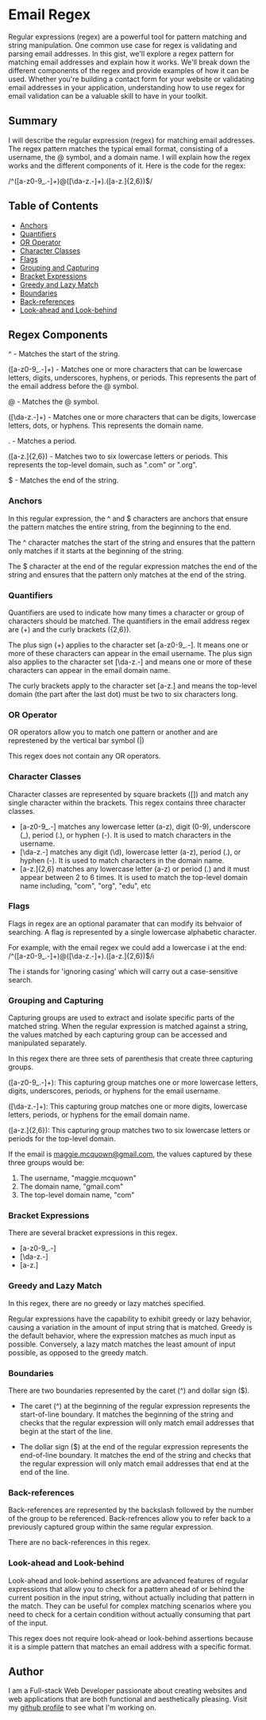 # Email Regex

Regular expressions (regex) are a powerful tool for pattern matching and string manipulation. One common use case for regex is validating and parsing email addresses. In this gist, we'll explore a regex pattern for matching email addresses and explain how it works. We'll break down the different components of the regex and provide examples of how it can be used. Whether you're building a contact form for your website or validating email addresses in your application, understanding how to use regex for email validation can be a valuable skill to have in your toolkit.

## Summary

I will describe the regular expression (regex) for matching email addresses. The regex pattern matches the typical email format, consisting of a username, the @ symbol, and a domain name. I will explain how the regex works and the different components of it. Here is the code for the regex:

/^([a-z0-9_\.-]+)@([\da-z\.-]+)\.([a-z\.]{2,6})$/ 

## Table of Contents

- [Anchors](#anchors)
- [Quantifiers](#quantifiers)
- [OR Operator](#or-operator)
- [Character Classes](#character-classes)
- [Flags](#flags)
- [Grouping and Capturing](#grouping-and-capturing)
- [Bracket Expressions](#bracket-expressions)
- [Greedy and Lazy Match](#greedy-and-lazy-match)
- [Boundaries](#boundaries)
- [Back-references](#back-references)
- [Look-ahead and Look-behind](#look-ahead-and-look-behind)

## Regex Components

^ - Matches the start of the string.

([a-z0-9_\.-]+) - Matches one or more characters that can be lowercase letters, digits, underscores, hyphens, or periods. This represents the part of the email address before the @ symbol.

@ - Matches the @ symbol.

([\da-z\.-]+) - Matches one or more characters that can be digits, lowercase letters, dots, or hyphens. This represents the domain name.

\. - Matches a period.

([a-z\.]{2,6}) - Matches two to six lowercase letters or periods. This represents the top-level domain, such as ".com" or ".org".

$ - Matches the end of the string.

### Anchors

In this regular expression, the ^ and $ characters are anchors that ensure the pattern matches the entire string, from the beginning to the end. 

The ^ character matches the start of the string and ensures that the pattern only matches if it starts at the beginning of the string.

The $ character at the end of the regular expression matches the end of the string and ensures that the pattern only matches at the end of the string.

### Quantifiers

Quantifiers are used to indicate how many times a character or group of characters should be matched. The quantifiers in the email address regex are (+) and the curly brackets ({2,6}).

The plus sign (+) applies to the character set [a-z0-9_.-]. It means one or more of these characters can appear in the email username. The plus sign also applies to the character set [\da-z\.-] and means one or more of these characters can appear in the email domain name.

The curly brackets apply to the character set [a-z\.] and means the top-level domain (the part after the last dot) must be two to six characters long.

### OR Operator

OR operators allow you to match one pattern or another and are represtened by the vertical bar symbol (|)

This regex does not contain any OR operators.

### Character Classes

Character classes are represented by square brackets ([]) and match any single character within the brackets. This regex contains three character classes.

* [a-z0-9_.-] matches any lowercase letter (a-z), digit (0-9), underscore (_), period (.), or hyphen (-). It is used to match characters in the username.
* [\da-z.-] matches any digit (\d), lowercase letter (a-z), period (.), or hyphen (-). It is used to match characters in the domain name.
* [a-z.]{2,6} matches any lowercase letter (a-z) or period (.) and it must appear between 2 to 6 times. It is used to match the top-level domain name including, "com", "org", "edu", etc

### Flags

Flags in regex are an optional paramater that can modify its behvaior of searching. A flag is represented by a single lowercase alphabetic character.

For example, with the email regex we could add a lowercase i at the end: /^([a-z0-9_\.-]+)@([\da-z\.-]+)\.([a-z\.]{2,6})$/i

The i stands for 'ignoring casing' which will carry out a case-sensitive search. 

### Grouping and Capturing

Capturing groups are used to extract and isolate specific parts of the matched string. When the regular expression is matched against a string, the values matched by each capturing group can be accessed and manipulated separately.

In this regex there are three sets of parenthesis that create three capturing groups. 

([a-z0-9_.-]+): This capturing group matches one or more lowercase letters, digits, underscores, periods, or hyphens for the email username.

([\da-z.-]+): This capturing group matches one or more digits, lowercase letters, periods, or hyphens for the email domain name.

([a-z.]{2,6}): This capturing group matches two to six lowercase letters or periods for the top-level domain.

If the email is maggie.mcquown@gmail.com, the values captured by these three groups would be:

1. The username, "maggie.mcquown"
2. The domain name, "gmail.com"
3. The top-level domain name, "com"

### Bracket Expressions

There are several bracket expressions in this regex.

* [a-z0-9_.-]
* [\da-z.-]
* [a-z.]

### Greedy and Lazy Match

In this regex, there are no greedy or lazy matches specified. 

Regular expressions have the capability to exhibit greedy or lazy behavior, causing a variation in the amount of input string that is matched. Greedy is the default behavior, where the expression matches as much input as possible. Conversely, a lazy match matches the least amount of input possible, as opposed to the greedy match.

### Boundaries

There are two boundaries represented by the caret (^) and dollar sign ($).

* The caret (^) at the beginning of the regular expression represents the start-of-line boundary. It matches the beginning of the string and checks that the regular expression will only match email addresses that begin at the start of the line.

* The dollar sign ($) at the end of the regular expression represents the end-of-line boundary. It matches the end of the string and checks that the regular expression will only match email addresses that end at the end of the line.

### Back-references
Back-references are represented by the backslash followed by the number of the group to be referenced. Back-refrences allow you to refer back to a previously captured group within the same regular expression.

There are no back-references in this regex. 

### Look-ahead and Look-behind
Look-ahead and look-behind assertions are advanced features of regular expressions that allow you to check for a pattern ahead of or behind the current position in the input string, without actually including that pattern in the match. They can be useful for complex matching scenarios where you need to check for a certain condition without actually consuming that part of the input.

This regex does not require look-ahead or look-behind assertions because it is a simple pattern that matches an email address with a specific format. 

## Author

I am a Full-stack Web Developer passionate about creating websites and web applications that are both functional and aesthetically pleasing. Visit my [github profile](https://github.com/mcquo011) to see what I'm working on.
